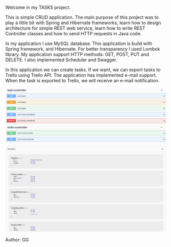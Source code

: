 Welcome in my TASKS project.

This is simple CRUD application. The main purpose of this project was to play a little bit with Spring and Hibernate frameworks,
learn how to design architecture for simple REST web service,
learn how to write REST Controller classes and how to send HTTP requests in Java code.


In my application I use MySQL database.
This application is build with Spring framework, and Hibernate.
For better transparency I used Lombok library. 
My application support HTTP methods: GET, POST, PUT and DELETE.
I also implemented Scheduler and Swagger.

In this application we can create tasks. If we want, we can export tasks to Trello
using Trello API. The application has implemented e-mail support.
When the task is exported to Trello, we will receive an e-mail notification.

 <img src="src/main/resources/Data/swagger.png"/> 
 
 

 
 
 




Author: GG














